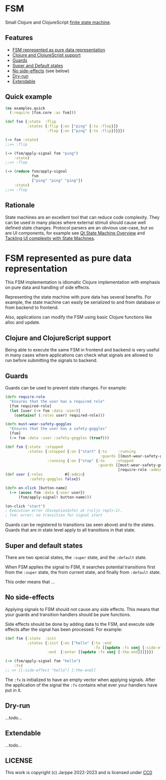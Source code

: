 # FSM

Small Clojure and ClojureScript [finite state machine](https://en.wikipedia.org/wiki/Finite-state_machine).

## Features

- [FSM represented as pure data representation](#fsm-represented-as-pure-data-representation)
- [Clojure and ClojureScript support](#clojure-and-clojurescript-support)
- [Guards](#guards)
- [Super and Default states](#super-and-default-states)
- [No side-effects](#no-side-effects) (see below)
- [Dry-run](#dry-run)
- [Extendable](#extendable)

## Quick example

```clj
(ns examples.quick
  (:require [fsm.core :as fsm]))

(def fsm {:state  :flip
          :states {:flip {:on ["ping" {:to :flop}]}
                   :flop {:on ["ping" {:to :flip}]}}})

(-> fsm :state)
;;=> :flip

(-> (fsm/apply-signal fsm "ping")
    :state)
;;=> :flop

(-> (reduce fsm/apply-signal
            fsm
            ["ping" "ping" "ping"])
    :state)
;;=> :flop
```

## Rationale

State machines are an excellent tool that can reduce code complexity. They can be used in many places where external stimuli should cause well defined state changes. Protocol parsers are an obvious use-case, but so are UI components, for example see [Qt State Machine Overview](https://doc.qt.io/qt-6/qtstatemachine-overview.html) and [Tackling UI complexity with State Machines](https://medium.com/@carloslfu/tackling-ui-complexity-with-state-machines-b3f1eb6d1a97).

# FSM represented as pure data representation

This FSM implementation is idiomatic Clojure implementation with emphasis on pure data and handling of side effects.

Representing the state machine with pure data has several benefits. For example, the state machine can easily be serialized to and from database or from backend to frontend.

Also, applications can modify the FSM using basic Clojure functions like alloc and update.

## Clojure and ClojureScript support

Being able to execute the same FSM in frontend and backend is very useful in many cases where applications can check what signals are allowed to run before submitting the signals to backend.

## Guards

Guards can be used to prevent state changes. For example:

```clj
(defn require-role
  "Ensures that the user has a required role"
  [fsm required-role]
  (let [user (-> fsm :data :user)]
    (contains? (:roles user) required-role)))

(defn must-wear-safety-goggles
  "Ensures that the user has a safety-goggles"
  [fsm]
  (-> fsm :data :user :safety-goggles (true?)))

(def fsm {:state  :stopped
          :states {:stopped {:on ["start" {:to     :running
                                           :guards [[must-wear-safety-goggles]]}]}
                   :running {:on ["stop" {:to     :stopped
                                          :guards [[must-wear-safety-goggles]
                                                   [require-role :admin]]}]}}})
(def user {:roles          #{:admin}
           :safety-goggles false})

(defn on-click [button-name]
  (-> (assoc fsm :data {:user user})
      (fsm/apply-signal! button-name)))

(on-click "start")
; Execution error (ExceptionInfo) at (<cljs repl>:1).
; fsm: error: no transition for signal start
```

Guards can be registered to transitions (as seen above) and to the states.
Guards that are in state level apply to all transitions in that state.

## Super and default states

There are two special states, the `:super` state, and the `:default`
state.

When FSM applies the signal to FSM, it searches potential transitions
first from the `:super` state, the from current state, and finally
from `:default` state.

This order means that ...

## No side-effects

Applying signals to FSM should not cause any side effects. This means that
your guards and transition handlers should be pure functions.

Side effects should be done by adding data to the FSM, and execute side
effects after the signal has been processed. For example:

```clj
(def fsm {:state  :init
          :states {:init {:on ["hello" {:to :end
                                        :fx [[update :fx conj [:side-effect "hello"]]]}]}
                   :end  {:enter [[update :fx conj [:the-end]]]}}})

(-> (fsm/apply-signal fsm "hello")
    :fx)
;; => [[:side-effect "hello"] [:the-end]]
```

The `:fx` is initialized to have an empty vector when applying signals.
After the application of the signal the `:fx` contains what ever your
handlers have put in it.

## Dry-run

...todo...

## Extendable

...todo...

## LICENSE

This work is copyright (c) Jarppe 2022-2023 and is licensed under [CC0](http://creativecommons.org/publicdomain/zero/1.0/.)

